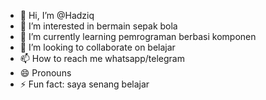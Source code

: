 - 👋 Hi, I’m @Hadziq
- 👀 I’m interested in bermain sepak bola
- 🌱 I’m currently learning pemrograman berbasi komponen
- 💞️ I’m looking to collaborate on belajar
- 📫 How to reach me whatsapp/telegram
- 😄 Pronouns 
- ⚡ Fun fact: saya senang belajar 

<!---
Hadziq28/Hadziq28 is a ✨ special ✨ repository because its `README.md` (this file) appears on your GitHub profile.
You can click the Preview link to take a look at your changes.
--->
